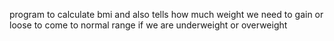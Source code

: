 program to calculate bmi and also tells how much weight we need to gain or loose to come to normal range if we are underweight or overweight
